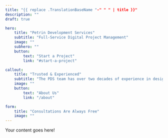 ```yaml
---
title: "{{ replace .TranslationBaseName "-" " " | title }}"
description: ""
draft: true

hero:
    title: "Petrin Development Services"
    subtitle: "Full-Service Digital Project Management"
    image: ""
    subhero: ""
    button:
        text: "Start a Project"
        link: "#start-a-project"

callout:
    title: "Trusted & Experienced"
    subtitle: "The PDS team has over two decades of experience in design, front-end and back-end development, hosting infrastructure, and web marketing. We work with small businesses, and established giants. Let our team work with your team to determine a solution that fits the needs of your business and its growth."
    image: ""
    button:
        text: "About Us"
        link: "/about"

form: 
    title: "Consultations Are Always Free"
    image: ""
---
```


Your content goes here!
